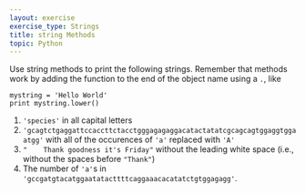 ```yaml
---
layout: exercise
exercise_type: Strings
title: string Methods
topic: Python
---
```


Use string methods to print the following strings. Remember that methods work by
adding the function to the end of the object name using a `.`, like

```
mystring = 'Hello World'
print mystring.lower()
```

1. `'species'` in all capital letters
2. `'gcagtctgaggattccaccttctacctgggagagaggacatactatatcgcagcagtggaggtggaatgg'`
    with all of the occurences of `'a'` replaced with `'A'`
3. `"    Thank goodness it's Friday"` without the leading white space
    (i.e., without the spaces before `"Thank"`)
4.  The number of `'a'`s in `'gccgatgtacatggaatatacttttcaggaaacacatatctgtggagagg'`.

